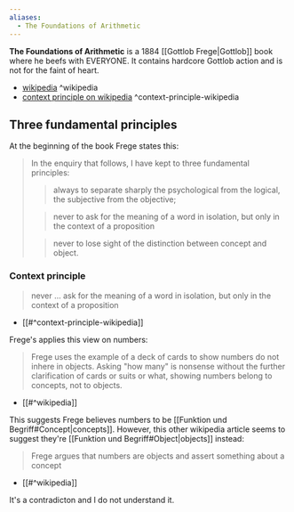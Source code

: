 ```yaml
---
aliases:
  - The Foundations of Arithmetic
---
```

**The Foundations of Arithmetic** is a 1884 [[Gottlob Frege|Gottlob]] book where he beefs with EVERYONE.
It contains hardcore Gottlob action and is not for the faint of heart.

- [wikipedia](https://en.wikipedia.org/wiki/The_Foundations_of_Arithmetic) ^wikipedia
- [context principle on wikipedia](https://en.wikipedia.org/wiki/Context_principle) ^context-principle-wikipedia

## Three fundamental principles

At the beginning of the book Frege states this:

>In the enquiry that follows, I have kept to three fundamental principles:
>
>>always to separate sharply the psychological from the logical, the subjective from the objective;
>
>>never to ask for the meaning of a word in isolation, but only in the context of a proposition
>
>>never to lose sight of the distinction between concept and object.

### Context principle

>never ... ask for the meaning of a word in isolation, but only in the context of a proposition
- [[#^context-principle-wikipedia]]

Frege's applies this view on numbers:

>Frege uses the example of a deck of cards to show numbers do not inhere in objects. Asking "how many" is nonsense without the further clarification of cards or suits or what, showing numbers belong to concepts, not to objects.
- [[#^wikipedia]]

This suggests Frege believes numbers to be [[Funktion und Begriff#Concept|concepts]].
However, this other wikipedia article seems to suggest they're [[Funktion und Begriff#Object|objects]] instead:

>Frege argues that numbers are objects and assert something about a concept
- [[#^wikipedia]]

It's a contradicton and I do not understand it.